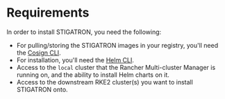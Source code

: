 # Requirements

In order to install STIGATRON, you need the following:

* For pulling/storing the STIGATRON images in your registry, you'll need the [Cosign CLI](https://github.com/sigstore/cosign).
* For installation, you'll need the [Helm CLI](https://helm.sh/docs/intro/install/).
* Access to the `local` cluster that the Rancher Multi-cluster Manager is running on, and the ability to install Helm charts on it.
* Access to the downstream RKE2 cluster(s) you want to install STIGATRON onto.
